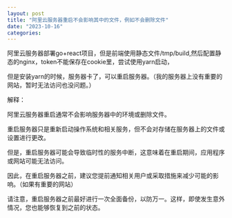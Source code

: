```yaml
---
layout: post
title: "阿里云服务器重启不会影响其中的文件，例如不会删除文件"
date: "2023-10-16"
categories: 
---
```

<p>阿里云服务器部署go+react项目，但是前端使用静态文件/tmp/build,然后配置静态的nginx，token不能保存在cookie里，尝试使用yarn启动，</p>
<p>但是安装yarn的时候，服务器卡了，可以重启服务器。（我的服务器上没有重要的网站，暂时无法访问也没问题。）</p>
<p>解释：</p>
<p>阿里云服务器重启通常不会影响服务器中的环境或删除文件。</p>
<p>重启服务器只是重新启动操作系统和相关服务，但不会对存储在服务器上的文件或设置进行更改。</p>
<p>但是，重启服务器可能会导致临时性的服务中断，这意味着在重启期间，应用程序或网站可能无法访问。</p>
<p>因此，在重启服务器之前，建议您提前通知相关用户或采取措施来减少可能的影响。（如果有重要的网站）</p>
<p>请注意，重启服务器之前最好进行一次全面备份，以防万一。这样，即使发生意外情况，您也能够恢复到之前的状态。</p>
